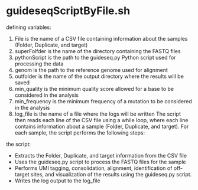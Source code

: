 # guideseqScriptByFile.sh
defining variables:

1. File is the name of a CSV file containing information about the samples (Folder, Duplicate, and target)
2. superFolfder is the name of the directory containing the FASTQ files
3. pythonScript is the path to the guideseq.py Python script used for processing the data
4. genom is the path to the reference genome used for alignment
5. outfolder is the name of the output directory where the results will be saved
6. min_quality is the minimum quality score allowed for a base to be considered in the analysis
7. min_frequency is the minimum frequency of a mutation to be considered in the analysis
8. log_file is the name of a file where the logs will be written
The script then reads each line of the CSV file using a while loop, where each line contains information about a sample (Folder, Duplicate, and target). For each sample, the script performs the following steps:

the script:
- Extracts the Folder, Duplicate, and target information from the CSV file
- Uses the guideseq.py script to process the FASTQ files for the sample
- Performs UMI tagging, consolidation, alignment, identification of off-target sites, and visualization of the results using the guideseq.py script.
- Writes the log output to the log_file
